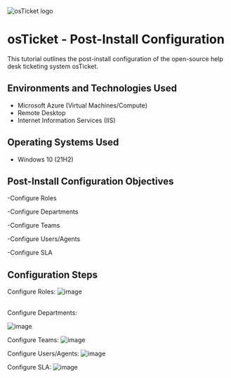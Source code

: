 
<img src="https://i.imgur.com/Clzj7Xs.png" alt="osTicket logo"/>
</p>

<h1>osTicket - Post-Install Configuration</h1>
This tutorial outlines the post-install configuration of the open-source help desk ticketing system osTicket.<br />


<h2>Environments and Technologies Used</h2>

- Microsoft Azure (Virtual Machines/Compute)
- Remote Desktop
- Internet Information Services (IIS)

<h2>Operating Systems Used </h2>

- Windows 10</b> (21H2)

<h2>Post-Install Configuration Objectives</h2>

-Configure Roles

-Configure Departments

-Configure Teams

-Configure Users/Agents

-Configure SLA

<h2>Configuration Steps</h2>

Configure Roles:
![image](https://github.com/Traviskthomas/post-install-config/assets/166442537/472c69f8-5a08-47a7-baf6-9c6564292409)

</p>
<br />
Configure Departments:

![image](https://github.com/Traviskthomas/post-install-config/assets/166442537/b3440822-65c8-4bfd-b90c-0621b61a3098)


Configure Teams:
![image](https://github.com/Traviskthomas/post-install-config/assets/166442537/6df4b8d6-cd26-4180-aec4-eea56428e889)

Configure Users/Agents:
![image](https://github.com/Traviskthomas/post-install-config/assets/166442537/2343065d-48bc-41ab-b2f2-4dc6c2c2fef2)

Configure SLA:
![image](https://github.com/Traviskthomas/post-install-config/assets/166442537/7d7f41b2-e538-4fd6-bc24-5d676a206534)



